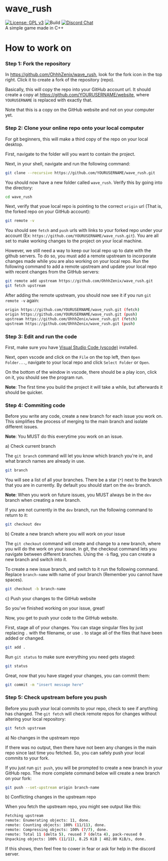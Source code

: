 # wave_rush
[![License: GPL v3](https://img.shields.io/badge/License-GPLv3-blue.svg)](https://www.gnu.org/licenses/gpl-3.0)
![Build](https://github.com/OhhhZenix/wave_rush/actions/workflows/build.yml/badge.svg)
[![Discord Chat](https://img.shields.io/discord/308323056592486420.svg)](https://discord.gg/9yV8pPZXfY) <br>
 A simple game made in C++

# How to work on
### Step 1: Fork the repository
In https://github.com/OhhhZenix/wave_rush, look for the fork icon in the top right. Click it to create a fork of the repository (repo).

Basically, this will copy the repo into your GitHub account url. It should create a copy at https://github.com/YOURUSERNAME/website, where `YOURUSERNAME` is replaced with exactly that.

Note that this is a copy on the GitHub website and not on your computer yet.

### Step 2: Clone your online repo onto your local computer

For git beginners, this will make a third copy of the repo on your local desktop.

First, navigate to the folder will you want to contain the project.

Next, in your shell, navigate and run the following command:

```bash
git clone --recursive https://github.com/YOURUSERNAME/wave_rush.git
```

You should now have a new folder called `wave_rush`. Verify this by going into the directory:

```bash
cd wave_rush
```

Next, verify that youe local repo is pointing to the correct `origin` url (That is, the forked repo on your GitHub account):
```bash
git remote -v
```

You should see `fetch` and `push` urls with links to your forked repo under your account (Ex: `https://github.com/YOURUSERNAME/wave_rush.git`). You are all set to make working changes to the project on your local machine.

However, we still need a way to keep our local repo up to date with the github servers. To do so, you must add a remote upstream to incorporate changes made while you are also working on your local repo. Run the following command to add a remote upstream and update your local repo with recent changes from the GitHub servers:

```bash
git remote add upstream https://github.com/OhhhZenix/wave_rush.git
git fetch upstream
```

After adding the remote upstream, you should now see it if you run `git remote -v` again:
```bash
origin https://github.com/YOURUSERNAME/wave_rush.git (fetch)
origin https://github.com/YOURUSERNAME/wave_rush.git (push)
upstream https://github.com/OhhhZenix/wave_rush.git (fetch)
upstream https://github.com/OhhhZenix/wave_rush.git (push)
```

### Step 3: Edit and run the code

First, make sure you have [Visual Studio Code (vscode)](https://code.visualstudio.com/download) installed.

Next, open vscode and click on the `File` on the top left, then `Open Folder...`, navigate to your local repo and click `Select Folder` or `Open`.

On the bottom of the window in vscode, there should be a play icon, click on it, you should see the program run.

**Note**: The first time you build the project it will take a while, but afterwards it should be quicker.

### Step 4: Commiting code

Before you write any code, create a new branch for each issue you work on. This simplifies the process of merging to the main branch and isolate different issues.

**Note**: You MUST do this everytime you work on an issue.

a) Check current branch

The `git branch` command will let you know which branch you're in, and what branch names are already in use.

```bash
git branch
```

You will see a list of all your branches. There be a star (`*`) next to the branch that you are in currently. By default you should start on the `dev` branch.

**Note**: When you work on future issues, you MUST always be in the `dev` branch when creating a new branch.

If you are not currently in the `dev` branch, run the following command to return to it:

```bash
git checkout dev
```

b) Create a new branch where you will work on your issue

The `git checkout` command will create and change to a new branch, where you will do the work on your issue. In git, the checkout command lets you navigate between different branches. Using the `-b` flag, you can create a new branch and switch into it.

To create a new issue branch, and switch to it run the following command. Replace `branch-name` with name of your branch (Remember you cannot have spaces).

```bash
git checkout -b branch-name
```

c) Push your changes to the GitHub website

So you've finished working on your issue, great!

Now, you get to push your code to the GitHub website.

First, stage all of your changes. You can stage singular files by just replacing `.` with the filename, or use `.` to stage all of the files that have been added or changed.

```bash
git add .
```

Run `git status` to make sure everything you need gets staged:

```bash
git status
```

Great, now that you have staged your changes, you can commit them:

```bash
git commit -m "insert message here"
```

### Step 5: Check upstream before you push

Before you push your local commits to your repo, check to see if anything has changed. The `git fetch` will check remote repos for changes without altering your local repository:

```bash
git fetch upstream
```

a) No changes in the upstream repo

If there was no output, then there have not been any changes in the main repo since last time you fetched. So, you can safely push your local commits to your fork.

If you just run `git push`, you will be prompted to create a new branch in your GitHub repo. The more complete command below will create a new branch on your fork:

```bash
git push --set-upstream origin branch-name
```

b) Conflicting changes in the upstream repo

When you fetch the upstream repo, you might see output like this:

```bash
Fetching upstream
remote: Enumerating objects: 11, done.
remote: Counting objects: 100% (11/11), done.
remote: Compressing objects: 100% (7/7), done.
remote: Total 11 (delta 5), reused 7 (delta 4), pack-reused 0
Unpacking objects: 100% (11/11), 8.25 KiB | 402.00 KiB/s, done.
```

If this shows, then feel free to cower in fear or ask for help in the discord server. 